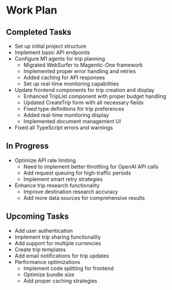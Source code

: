 # Work Plan

## Completed Tasks
- Set up initial project structure
- Implement basic API endpoints
- Configure M1 agents for trip planning
  - Migrated WebSurfer to Magentic-One framework
  - Implemented proper error handling and retries
  - Added caching for API responses
  - Set up real-time monitoring capabilities
- Update frontend components for trip creation and display
  - Enhanced TripList component with proper budget handling
  - Updated CreateTrip form with all necessary fields
  - Fixed type definitions for trip preferences
  - Added real-time monitoring display
  - Implemented document management UI
- Fixed all TypeScript errors and warnings

## In Progress
- Optimize API rate limiting
  - Need to implement better throttling for OpenAI API calls
  - Add request queuing for high-traffic periods
  - Implement smart retry strategies
- Enhance trip research functionality
  - Improve destination research accuracy
  - Add more data sources for comprehensive results

## Upcoming Tasks
- Add user authentication
- Implement trip sharing functionality
- Add support for multiple currencies
- Create trip templates
- Add email notifications for trip updates
- Performance optimizations
  - Implement code splitting for frontend
  - Optimize bundle size
  - Add proper caching strategies 